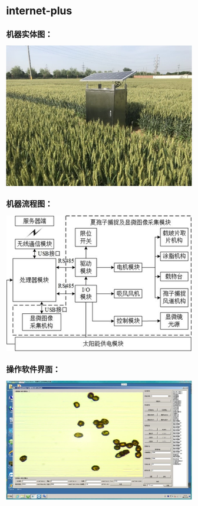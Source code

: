 # internet-plus
 ## 机器实体图：
![机器原型](https://github.com/Aaron19991211/internet-plus/blob/main/2.jpg)
 ## 机器流程图：
![机器流程](https://github.com/Aaron19991211/internet-plus/blob/main/1.JPG)
 ## 操作软件界面：
![3](https://github.com/Aaron19991211/internet-plus/blob/main/3.jpg)

